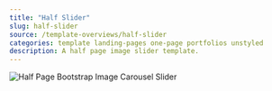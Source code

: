 ```yaml
---
title: "Half Slider"
slug: half-slider
source: /template-overviews/half-slider
categories: template landing-pages one-page portfolios unstyled
description: A half page image slider template.
---
```


<img src="http://sbootstrap.startbootstrapc.netdna-cdn.com/assets/img/templates/half-slider.jpg" class="img-responsive" alt="Half Page Bootstrap Image Carousel Slider">